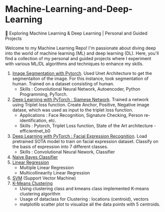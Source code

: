 # Machine-Learning-and-Deep-Learning
🚀 Exploring Machine Learning & Deep Learning | Personal and Guided Projects

Welcome to my Machine Learning Repo! I'm passionate about diving deep into the world of machine learning (ML) and deep learning (DL). Here, you'll find a collection of my personal and guided projects where I experiment with various ML/DL algorithms and techniques to enhance my skills.

1. [Image Segmentation with Pytorch](https://github.com/vedaant912/Machine-Learning-and-Deep-Learning/blob/main/1_Copy_of_Deep_Learning_with_PyTorch_ImageSegmentation.ipynb). Used Unet Architecture to get the segmentaiton of the image. For this instance, took segmentation of human. Trained on a dataset consisting of human.
    * Skills : Convolutional Neural Network, Autoencoder, Python Programming, PyTorch.
2. [Deep Learning with PyTorch : Siamese Network](https://github.com/vedaant912/Machine-Learning-and-Deep-Learning/blob/main/2_Copy_of_Deep_Learning_with_PyTorch_Siamese_Network.ipynb). Trained a network using Triplet loss function. Create Anchor, Positive, Negative image datase, which was used as input to the triplet loss function.
    * Applications : Face Recognition, Signature Checking, Person re-identification, etc.
    * Skills : Pytorch, Triplet Loss function, State of the Art architecture - efficientnet_b0
3. [Deep Learning with PyTorch : Facial Expression Recognition](https://github.com/vedaant912/Machine-Learning-and-Deep-Learning/blob/main/3_Copy_of_Facial_Expression_Recognition_with_PyTorch.ipynb). Load pretrained SOTA model to train on facial expression dataset. Classify on the basis of expression into 7 different classes.
    * Skills : Convolutional Neural Nework, Classifier
4. [Naive Bayes Classifier](https://github.com/vedaant912/Machine-Learning-and-Deep-Learning/tree/main/4_NaiveBayes)
5. [Linear Regression](https://github.com/vedaant912/Machine-Learning-and-Deep-Learning/tree/main/5_LinearRegression)
    * Multiple Linear Regression
    * Multicollinearity Linear Regression
6. [SVM](https://github.com/vedaant912/Machine-Learning-and-Deep-Learning/tree/main/6_SVM) (Support Vector Machine)
7. [K-Means Clustering](https://github.com/vedaant912/Machine-Learning-and-Deep-Learning/tree/main/7_K_Means_Algorithm)
    * Using clustering class and kmeans class implemented K-means clustering algorithm
    * Usage of dataclass for Clustering : locations (centroid), vectors
    * matplotlib scatter plot to visualize all the data points with 5 centroids.
